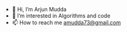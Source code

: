 - 👋 Hi, I’m Arjun Mudda
- 👀 I’m interested in Algorithms and code
- 📫 How to reach me amudda73@gmail.com
